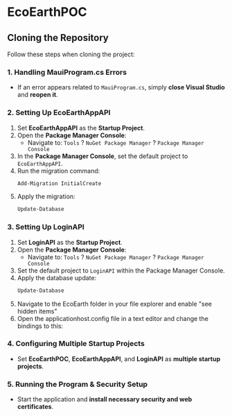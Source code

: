 # EcoEarthPOC

## Cloning the Repository
Follow these steps when cloning the project:

### 1. Handling **MauiProgram.cs** Errors
- If an error appears related to `MauiProgram.cs`, simply **close Visual Studio** and **reopen it**.

### 2. Setting Up **EcoEarthAppAPI**
1. Set **EcoEarthAppAPI** as the **Startup Project**.
2. Open the **Package Manager Console**:
   - Navigate to: `Tools` ? `NuGet Package Manager` ? `Package Manager Console`
3. In the **Package Manager Console**, set the default project to `EcoEarthAppAPI`.
4. Run the migration command:
   ```powershell
   Add-Migration InitialCreate
   ```
5. Apply the migration:
   ```powershell
   Update-Database
   ```

### 3. Setting Up **LoginAPI**
1. Set **LoginAPI** as the **Startup Project**.
2. Open the **Package Manager Console**:
   - Navigate to: `Tools` ? `NuGet Package Manager` ? `Package Manager Console`
3. Set the default project to `LoginAPI` within the Package Manager Console.
4. Apply the database update:
   ```powershell
   Update-Database
   ```
5. Navigate to the EcoEarth folder in your file explorer and enable "see hidden items"
6. Open the applicationhost.config file in a text editor and change the bindings to this:
        <bindings>
                    <binding protocol="http" bindingInformation="*:15019:127.0.0.1" />
                    <binding protocol="https" bindingInformation="*:44371:127.0.0.1" />
		    <binding protocol="http" bindingInformation="*:15019:localhost" />
        </bindings>

### 4. Configuring Multiple Startup Projects
- Set **EcoEarthPOC**, **EcoEarthAppAPI**, and **LoginAPI** as **multiple startup projects**.

### 5. Running the Program & Security Setup
- Start the application and **install necessary security and web certificates**.
